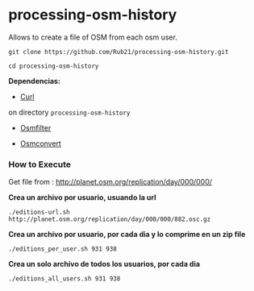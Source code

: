 # processing-osm-history

Allows to create a file of OSM from each osm user.

`git clone https://github.com/Rub21/processing-osm-history.git`

`cd processing-osm-history`

**Dependencias:**

- [Curl](http://curl.haxx.se/download.html)


on directory `processing-osm-history`


- [Osmfilter](http://wiki.openstreetmap.org/wiki/Osmfilter)

- [Osmconvert](http://wiki.openstreetmap.org/wiki/Osmconvert)


### How to Execute

Get file from : http://planet.osm.org/replication/day/000/000/

**Crea un archivo por usuario, usuando la url**

`./editions-url.sh http://planet.osm.org/replication/day/000/000/882.osc.gz`

**Crea un archivo por usuario, por cada dia y lo comprime en un zip file**

`./editions_per_user.sh 931 938`

**Crea un solo archivo de todos los usuarios, por cada dia**

`./editions_all_users.sh 931 938`